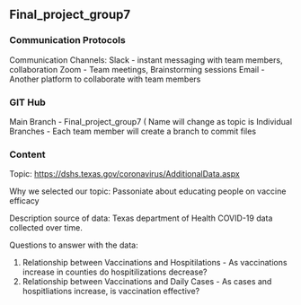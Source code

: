 ## Final_project_group7



### Communication Protocols
Communication Channels: 
Slack - instant messaging with team members, collaboration
Zoom - Team meetings, Brainstorming sessions
Email - Another platform to collaborate with team members
    
### GIT Hub
Main Branch - Final_project_group7 ( Name will change as topic is 
Individual Branches - Each team member will create a branch to commit files

### Content
Topic: 
https://dshs.texas.gov/coronavirus/AdditionalData.aspx

Why we selected our topic:
Passoniate about educating people on vaccine efficacy 

Description source of data:
Texas department of Health COVID-19 data collected over time.

Questions to answer with the data:
1. Relationship between Vaccinations and Hospitilations - As vaccinations increase in counties do hospitilizations decrease?
2. Relationship between Vaccinations and Daily Cases - As cases and hospitliations increase, is vaccination effective? 









